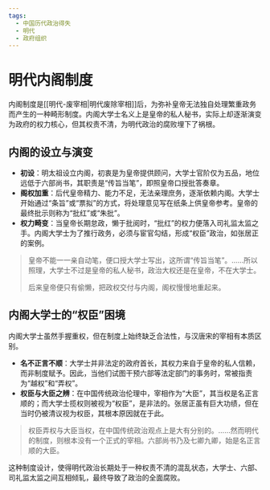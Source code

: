 ```yaml
---
tags:
  - 中国历代政治得失
  - 明代
  - 政府组织
---
```


# 明代内阁制度

内阁制度是[[明代-废宰相|明代废除宰相]]后，为弥补皇帝无法独自处理繁重政务而产生的一种畸形制度。内阁大学士名义上是皇帝的私人秘书，实际上却逐渐演变为政府的权力核心，但其权责不清，为明代政治的腐败埋下了祸根。

## 内阁的设立与演变

- **初设**：明太祖设立内阁，初衷是为皇帝提供顾问，大学士官阶仅为五品，地位远低于六部尚书，其职责是“传旨当笔”，即照皇帝口授批答奏章。
- **阁权加重**：后代皇帝精力、能力不足，无法亲理庶务，逐渐依赖内阁。大学士开始通过“条旨”或“票拟”的方式，将处理意见写在纸条上供皇帝参考。皇帝的最终批示则称为“批红”或“朱批”。
- **权力畸变**：当皇帝长期怠政，懒于批阅时，“批红”的权力便落入司礼监太监之手。内阁大学士为了推行政务，必须与宦官勾结，形成“权臣”政治，如张居正的案例。

> 皇帝不能一一亲自动笔，便口授大学士写出，这所谓“传旨当笔”。……所以照理，大学士不过是皇帝的私人秘书，政治大权还是在皇帝，不在大学士。
> 
> 后来皇帝便只有偷懒，把政权交付与内阁，阁权慢慢地重起来。

## 内阁大学士的“权臣”困境

内阁大学士虽然手握重权，但在制度上始终缺乏合法性，与汉唐宋的宰相有本质区别。

- **名不正言不顺**：大学士并非法定的政府首长，其权力来自于皇帝的私人信赖，而非制度赋予。因此，当他们试图干预六部等法定部门的事务时，常被指责为“越权”和“弄权”。
- **权臣与大臣之辨**：在中国传统政治伦理中，宰相作为“大臣”，其当权是名正言顺的；而大学士揽权则被视为“权臣”，是非法的。张居正虽有巨大功绩，但在当时仍被清议视为权臣，其根本原因就在于此。

> 权臣弄权与大臣当权，在中国传统政治观点上是大有分别的。……然而明代的制度，则根本没有一个正式的宰相。六部尚书乃及七卿九卿，始是名正言顺的大臣。

这种制度设计，使得明代政治长期处于一种权责不清的混乱状态，大学士、六部、司礼监太监之间互相倾轧，最终导致了政治的全面腐败。
